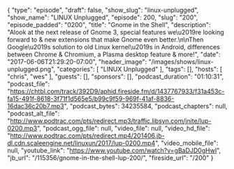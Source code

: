 {
  "type": "episode",
  "draft": false,
  "show_slug": "linux-unplugged",
  "show_name": "LINUX Unplugged",
  "episode": 200,
  "slug": "200",
  "episode_padded": "0200",
  "title": "Gnome in the Shell",
  "description": "Alook at the next release of Gnome 3, special features we\u2019re looking forward to & new extensions that make Gnome even better.\n\nThen Google\u2019s solution to old Linux kernel\u2019s in Android, differences between Chrome & Chromium, a Plasma desktop feature & more!",
  "date": "2017-06-06T21:29:20-07:00",
  "header_image": "/images/shows/linux-unplugged.png",
  "categories": [
    "LINUX Unplugged"
  ],
  "tags": [],
  "hosts": [
    "chris",
    "wes"
  ],
  "guests": [],
  "sponsors": [],
  "podcast_duration": "01:10:31",
  "podcast_file": "https://chtbl.com/track/392D9/aphid.fireside.fm/d/1437767933/f31a453c-fa15-491f-8618-3f71f1d565e5/b99c9f59-969f-41af-8836-16dac36c20b7.mp3",
  "podcast_bytes": 34235584,
  "podcast_chapters": null,
  "podcast_alt_file": "http://www.podtrac.com/pts/redirect.mp3/traffic.libsyn.com/jnite/lup-0200.mp3",
  "podcast_ogg_file": null,
  "video_file": null,
  "video_hd_file": "http://www.podtrac.com/pts/redirect.mp4/201406.jb-dl.cdn.scaleengine.net/linuxun/2017/lup-0200.mp4",
  "video_mobile_file": null,
  "youtube_link": "https://www.youtube.com/watch?v=gBaDJD0gHwI",
  "jb_url": "/115356/gnome-in-the-shell-lup-200/",
  "fireside_url": "/200"
}

